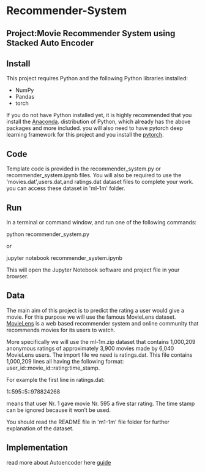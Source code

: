 # Recommender-System

## Project:Movie Recommender System using Stacked Auto Encoder

## Install

This project requires Python and the following Python libraries installed:

   - NumPy
   - Pandas
   - torch

If you do not have Python installed yet, it is highly recommended that you install the [Anaconda](https://www.anaconda.com/download/#linux). distribution of Python, which already has the above packages and more included. 
you will also need to have pytorch deep learning framework for this project and you install the [pytorch](https://pytorch.org/). 

## Code

Template code is provided in the recommender_system.py or recommender_system.ipynb files. You will also be required to use  the 'movies.dat',users.dat,and ratings.dat dataset files to complete your work. you can access these dataset in 'ml-1m' folder.

## Run

In a terminal or command window, and run one of the following commands:

python recommender_system.py

or

jupyter notebook recommender_system.ipynb

This will open the Jupyter Notebook software and project file in your browser.

## Data

The main aim of this project is to predict the rating a user would give a movie. For this purpose we will use the famous MovieLens dataset. [MovieLens](https://grouplens.org/datasets/movielens/) is a web based recommender system and online community that recommends movies for its users to watch.

More specifically we will use the ml-1m.zip dataset that contains 1,000,209 anonymous ratings of approximately 3,900 movies made by 6,040 MovieLens users. The import file we need is ratings.dat. This file contains 1,000,209 lines all having the following format: user_id::movie_id::rating:time_stamp.

For example the first line in ratings.dat:

1::595::5::978824268 

means that user Nr. 1 gave movie Nr. 595 a five star rating. The time stamp can be ignored because it won’t be used.

You should read the README file in 'm1-1m' file folder for further explanation of the dataset.

## Implementation

read more about Autoencoder here [guide](https://towardsdatascience.com/applied-deep-learning-part-3-autoencoders-1c083af4d798) 

